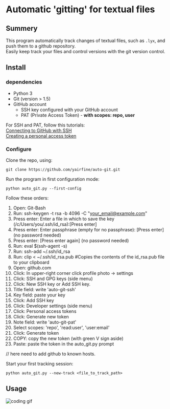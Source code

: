 # Automatic 'gitting' for textual files

## Summery
This program automatically track changes of textual files, such as `.lyx`, and push them to a github repository. <br/>
Easily keep track your files and control versions with the git version control.

## Install

### dependencies
* Python 3
* Git (version > 1.5)
* GitHub account
    * SSH key configured with your GitHub account
    * PAT (Private Access Token) - __with scopes: repo, user__ 

For SSH and PAT, follow this tutorials: </br>
[Connecting to GitHub with SSH](https://docs.github.com/en/free-pro-team@latest/github/authenticating-to-github/connecting-to-github-with-ssh) </br>
[Creating a personal access token](https://docs.github.com/en/free-pro-team@latest/github/authenticating-to-github/creating-a-personal-access-token)</br>


### Configure

Clone the repo, using:
```
git clone https://github.com/yairfine/auto-git.git
```

Run the program in first configuration mode:
```
python auto_git.py --first-config
```
Follow these orders: <br/>

1.  Open: Git-Bash <br/>
2.  Run: ssh-keygen -t rsa -b 4096 -C "your_email@example.com" <br/>
3.  Press enter: Enter a file in which to save the key (/c/Users/you/.ssh/id_rsa):[Press enter] <br/>
4.  Press enter: Enter passphrase (empty for no passphrase): [Press enter] (no password needed) <br/>
5.  Press enter: [Press enter again] (no password needed) <br/>
6.  Run: eval $(ssh-agent -s) <br/>
7.  Run: ssh-add ~/.ssh/id_rsa <br/>
8.  Run: clip < ~/.ssh/id_rsa.pub   #Copies the contents of the id_rsa.pub file to your clipboard <br/>
9.  Open: github.com <br/>
10. Click: In upper-right corner click profile photo -> settings <br/>
11. Click: SSH and GPG keys (side menu) <br/>
12. Click: New SSH key or Add SSH key. <br/>
13. Title field: write 'auto-git-ssh' <br/>
14. Key field: paste your key <br/>
15. Click: Add SSH key <br/>
16. Click: Developer settings (side menu) <br/>
17. Click: Personal access tokens <br/>
18. Click: Generate new token <br/>
19. Note field: write 'auto-git-pat' <br/>
20. Select scopes: 'repo', 'read:user', 'user:email' <br/>
21. Click: Generate token <br/>
22. COPY: copy the new token (with green V sign aside) <br/>
23. Paste: paste the token in the auto_git.py prompt <br/>

// here need to add github to known hosts.

Start your first tracking session:
```
python auto_git.py --new-track <file_to_track_path>
```


## Usage
![coding gif](https://media.giphy.com/media/l4FGvUYI0tETAQwGk/giphy.gif)
